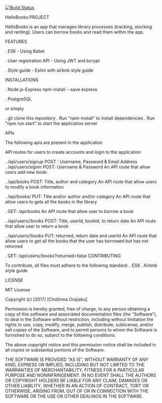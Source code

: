 [![Build Status](https://travis-ci.org/ChidinmaOrajiaku/HelloBooksProject.svg?branch=test)](https://travis-ci.org/ChidinmaOrajiaku/HelloBooksProject)

HelloBooks PROJECT

HelloBooks is an app that manages library processes (tracking, stocking and renting). Users can borrow books and read them within the app.

FEATURES

. ES6 - Using Babel

. User registration API - Using JWT and bcrypt

. Style guide - Eslint with airbnb style guide

INSTALLATIONS

. Node.js-Express npm-install --save express

. PostgreSQL

or simply

. git clone this repository . Run "npm-install" to install dependencies . Run "npm run start" to start the application server

APIs

The following apis are present in the application

API routes for users to create accounts and login to the application

   . /api/users/signup
         POST : Username, Password & Email Address     
   . /api/users/signin
        POST: Username & Password
An API route that allow users add new book:

   . /api/books
      POST: Title, author and category
An API route that allow users to modify a book information

   . /api/books/<bookId>
      PUT: Title and/or author and/or category
An API route that allow users to gets all the books in the library

   . GET: /api/books
An API route that allow user to borrow a book

   . /api/users/<userId>/books
     POST: Title, userId, bookId, to return date
An API route that allow user to return a book

   . /api/users/<userId>/books
     PUT: returned, return date and userId
An API route that allow users to get all the books that the user has borrowed but has not returned

   . GET: /api/users/<userId>/books?returned=false
CONTRIBUTING

To contribute, all files must adhere to the following standard: . ES6 . Airbnb style guide

LICENSE

MIT License

Copyright (c) [2017] [Chidinma Orajiaku]

Permission is hereby granted, free of charge, to any person obtaining a copy of this software and associated documentation files (the "Software"), to deal in the Software without restriction, including without limitation the rights to use, copy, modify, merge, publish, distribute, sublicense, and/or sell copies of the Software, and to permit persons to whom the Software is furnished to do so, subject to the following conditions:

The above copyright notice and this permission notice shall be included in all copies or substantial portions of the Software.

THE SOFTWARE IS PROVIDED "AS IS", WITHOUT WARRANTY OF ANY KIND, EXPRESS OR IMPLIED, INCLUDING BUT NOT LIMITED TO THE WARRANTIES OF MERCHANTABILITY, FITNESS FOR A PARTICULAR PURPOSE AND NONINFRINGEMENT. IN NO EVENT SHALL THE AUTHORS OR COPYRIGHT HOLDERS BE LIABLE FOR ANY CLAIM, DAMAGES OR OTHER LIABILITY, WHETHER IN AN ACTION OF CONTRACT, TORT OR OTHERWISE, ARISING FROM, OUT OF OR IN CONNECTION WITH THE SOFTWARE OR THE USE OR OTHER DEALINGS IN THE SOFTWARE.
